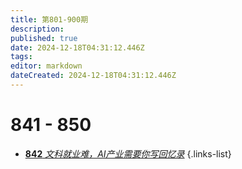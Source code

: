 ```yaml
---
title: 第801-900期
description: 
published: true
date: 2024-12-18T04:31:12.446Z
tags: 
editor: markdown
dateCreated: 2024-12-18T04:31:12.446Z
---
```



# 841 - 850
- [**842** *文科就业难，AI产业需要你写回忆录*](./801-900/842.md)
{.links-list}
